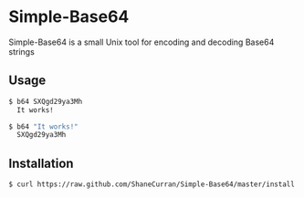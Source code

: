 Simple-Base64
=============

Simple-Base64 is a small Unix tool for encoding and decoding Base64 strings

Usage
-----
```sh
$ b64 SXQgd29ya3Mh
  It works!

$ b64 "It works!"
  SXQgd29ya3Mh
```

Installation
------------
```sh
$ curl https://raw.github.com/ShaneCurran/Simple-Base64/master/install.sh | sh
```
